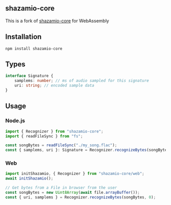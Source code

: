 ## shazamio-core

This is a fork of [shazamio-core](https://github.com/shazamio/shazamio-core) for WebAssembly

## Installation

```
npm install shazamio-core
```

## Types

```ts
interface Signature {
	samplems: number; // ms of audio sampled for this signature
	uri: string; // encoded sample data
}
```

## Usage

### Node.js

```ts
import { Recognizer } from "shazamio-core";
import { readFileSync } from "fs";

const songBytes = readFileSync("./my_song.flac");
const { samplems, uri }: Signature = Recognizer.recognizeBytes(songBytes, 0);
```

### Web

```ts
import initShazamio, { Recognizer } from "shazamio-core/web";
await initShazamio();

// Get bytes from a File in browser from the user
const songBytes = new Uint8Array(await file.arrayBuffer());
const { uri, samplems } = Recognizer.recognizeBytes(songBytes, 0);
```
